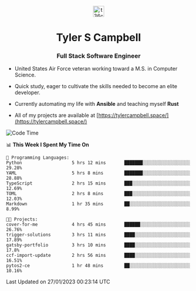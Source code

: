 <p align="center">
<a href="https://www.linkedin.com/in/t36campbell" target="blank"><img align="center" src="https://ik.imagekit.io/t36campbell/Portfolio/linkedin.png.original_m8bbGgPh6.png" alt="t36campbell" height="30" width="30" /></a>
</p>
<h1 align="center">Tyler S Campbell</h1>
<h3 align="center">Full Stack Software Engineer</h3>

* United States Air Force veteran working toward a M.S. in Computer Science.

* Quick study, eager to cultivate the skills needed to become an elite developer.

* Currently automating my life with **Ansible** and teaching myself **Rust**

* All of my projects are available at [https://tylercampbell.space/](https://tylercampbell.space/)

<!--START_SECTION:waka-->
![Code Time](http://img.shields.io/badge/Code%20Time-2%2C122%20hrs%2021%20mins-blue)

📊 **This Week I Spent My Time On** 

```text
💬 Programming Languages: 
Python                   5 hrs 12 mins       ███████░░░░░░░░░░░░░░░░░░   29.28% 
YAML                     5 hrs 8 mins        ███████░░░░░░░░░░░░░░░░░░   28.88% 
TypeScript               2 hrs 15 mins       ███░░░░░░░░░░░░░░░░░░░░░░   12.69% 
TOML                     2 hrs 8 mins        ███░░░░░░░░░░░░░░░░░░░░░░   12.03% 
Markdown                 1 hr 35 mins        ██░░░░░░░░░░░░░░░░░░░░░░░   8.99%

🐱‍💻 Projects: 
cover-for-me             4 hrs 45 mins       ██████░░░░░░░░░░░░░░░░░░░   26.76% 
trigger-solutions        3 hrs 11 mins       ████░░░░░░░░░░░░░░░░░░░░░   17.89% 
gatsby-portfolio         3 hrs 10 mins       ████░░░░░░░░░░░░░░░░░░░░░   17.8% 
ccf-import-update        2 hrs 56 mins       ████░░░░░░░░░░░░░░░░░░░░░   16.51% 
pytos2-ce                1 hr 48 mins        ██░░░░░░░░░░░░░░░░░░░░░░░   10.16%

```


 Last Updated on 27/01/2023 00:23:14 UTC
<!--END_SECTION:waka-->
